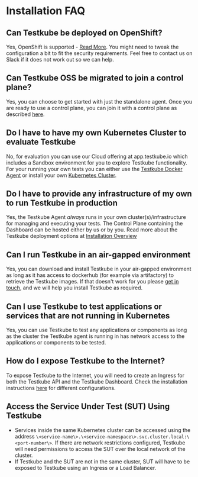 # Installation FAQ

## Can Testkube be deployed on OpenShift?

Yes, OpenShift is supported - [Read More](/articles/install/standalone-agent#deploying-on-openshift). 
You might need to tweak the configuration a bit to fit the security requirements. 
Feel free to contact us on Slack if it does not work out so we can help.

## Can Testkube OSS be migrated to join a control plane?

Yes, you can choose to get started with just the standalone agent. Once you are ready to use a control plane, 
you can join it with a control plane as described [here][migrate-oss].

## Do I have to have my own Kubernetes Cluster to evaluate Testkube

No, for evaluation you can use our Cloud offering at app.testkube.io which includes a Sandbox environment for you to explore
Testkube functionality. For your running your own tests you can either use the [Testkube Docker Agent](docker-agent) or
install your own [Kubernetes Cluster](quickstart-no-k8s.mdx).

## Do I have to provide any infrastructure of my own to run Testkube in production

Yes, the Testkube Agent _always_ runs in your own cluster(s)/infrastructure for managing and executing your tests.
The Control Plane containing the Dashboard can be hosted either by us or by you. Read more about the
Testkube deployment options at [Installation Overview](/articles/install/overview)

## Can I run Testkube in an air-gapped environment

Yes, you can download and install Testkube in your air-gapped environment as long as it has access to dockerhub (for example via artifactory) to retrieve the Testkube images.
If that doesn't work for you please [get in touch](https://testkube.io/contact), and we will help you install Testkube as required.

## Can I use Testkube to test applications or services that are not running in Kubernetes

Yes, you can use Testkube to test any applications or components as long as the cluster the Testkube agent 
is running in has network access to the applications or components to be tested.

## How do I expose Testkube to the Internet?

To expose Testkube to the Internet, you will need to create an Ingress for both the Testkube API and the 
Testkube Dashboard. Check the installation instructions [here][install-ingress] for different configurations.

## Access the Service Under Test (SUT) Using Testkube

- Services inside the same Kubernetes cluster can be accessed using the address `\<service-name\>.\<service-namespace\>.svc.cluster.local:\<port-number\>`. If there are network restrictions configured, Testkube will need permissions to access the SUT over the local network of the cluster.
- If Testkube and the SUT are not in the same cluster, SUT will have to be exposed to Testkube using an Ingress or a Load Balancer.

[migrate-oss]: /articles/install/standalone-agent#connecting-to-the-testkube-control-plane
[install-ingress]: /articles/install/install-with-helm#domain
